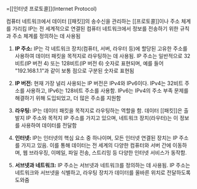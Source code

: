 =[[인터넷 프로토콜]](Internet Protocol)

컴퓨터 네트워크에서 데이터 [[패킷]]의 송수신을 관리하는 [[프로토콜]]이나 주소 체계를 가리킴
IP는 전 세계적으로 연결된 컴퓨터 네트워크에서 정보를 전송하기 위한 규칙과 주소 체계를 정의하는 데 사용됨

1. **IP 주소:** IP는 각 네트워크 장치(컴퓨터, 서버, 라우터 등)에 할당된 고유한 주소를 사용하여 데이터 패킷을 목적지로 라우팅하는 데 사용됨. IP 주소는 일반적으로 32비트(IP 버전 4) 또는 128비트(IP 버전 6) 숫자로 표현되며, 예를 들어 "192.168.1.1"과 같이 보통 점으로 구분된 숫자로 표현됨
    
2. **IP 버전:** 현재 가장 널리 사용되는 IP 버전은 IPv4와 IPv6이다. IPv4는 32비트 주소를 사용하고, IPv6는 128비트 주소를 사용함. IPv6는 IPv4의 주소 부족 문제를 해결하기 위해 도입되었고, 더 많은 주소를 지원함
    
3. **라우팅:** IP는 데이터 패킷을 목적지로 라우팅하는 역할을 함. 데이터 [[패킷]]은 출발지 IP 주소와 목적지 IP 주소를 가지고 있으며, 네트워크 장치(라우터)는 이 정보를 사용하여 데이터를 전달함
    
4. **인터넷:** IP는 인터넷의 핵심 요소 중 하나이며, 모든 인터넷 연결된 장치는 IP 주소를 가지고 있음. 이를 통해 데이터는 전 세계의 다양한 컴퓨터와 서버 간에 이동하며, 웹 브라우징, 이메일, 파일 전송, 스트리밍 등 다양한 인터넷 서비스가 동작함.
    
5. **서브넷과 네트워크:** IP 주소는 서브넷과 네트워크를 정의하는 데 사용됨. IP 주소는 네트워크와 서브넷을 식별하고, 라우팅 장치가 데이터를 올바른 위치로 전달하도록 도와줌
